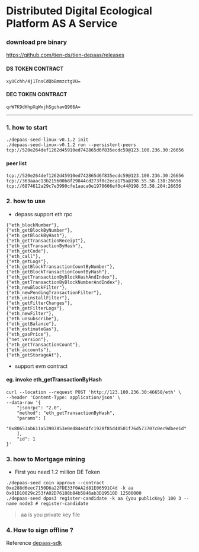 # Distributed Digital Ecological Platform AS A Service

### download pre binary
https://github.com/tien-ds/tien-depaas/releases

#### DS TOKEN CONTRACT
```
xyUCchh/4j1TnsCdQbBmmzctgVU=
```
#### DEC TOKEN CONTRACT
```
qrW7K9dHhpXqWxjhSgohavQ966A=
```
--- 
### 1. how to start
```shell script
./depaas-seed-linux-v0.1.2 init
./depaas-seed-linux-v0.1.2 run --persistent-peers tcp://520e264def1262d45910ed742865d6f835ecdc59@123.100.236.30:26656
```
#### peer list
```
tcp://520e264def1262d45910ed742865d6f835ecdc59@123.100.236.30:26656
tcp://363aaac13b215600b8f29844cd273f0c2eca175a@198.55.58.138:26656
tcp://6874612a29c7e3990cfe1aaca0e1970606ef0c44@198.55.58.204:26656

```
### 2. how to use 
- depass support eth rpc
```shell script
{"eth_blockNumber"},
{"eth_getBlockByNumber"},
{"eth_getBlockByHash"},
{"eth_getTransactionReceipt"},
{"eth_getTransactionByHash"},
{"eth_getCode"},
{"eth_call"},
{"eth_getLogs"},
{"eth_getBlockTransactionCountByNumber"},
{"eth_getBlockTransactionCountByHash"},
{"eth_getTransactionByBlockHashAndIndex"},
{"eth_getTransactionByBlockNumberAndIndex"},
{"eth_newBlockFilter"},
{"eth_newPendingTransactionFilter"},
{"eth_uninstallFilter"},
{"eth_getFilterChanges"},
{"eth_getFilterLogs"},
{"eth_newFilter"},
{"eth_unsubscribe"},
{"eth_getBalance"},
{"eth_estimateGas"},
{"eth_gasPrice"},
{"net_version"},
{"eth_getTransactionCount"},
{"eth_accounts"},
{"eth_getStorageAt"},
```
- support evm contract

#### eg. invoke eth_getTransactionByHash
```
curl --location --request POST 'http://123.100.236.30:46658/eth' \
--header 'Content-Type: application/json' \
--data-raw '{
    "jsonrpc": "2.0",
    "method": "eth_getTransactionByHash",
    "params": [
        "0x80653ab611a53907853e0ed84ed4fc1928f85d40501f76d573707c0ec9dbee1d"
    ],
    "id": 1
}'
```

### 3. how to Mortgage mining
- First you need 1.2 million DE Token
```
./depaas-seed coin approve --contract 0xe288d6eec7150D6a22FDE33F0AA2d81E06591C4d -k aa 0x01D10029c253fA02D76188b84b5846ab3D19510D 12500000
./depaas-seed dpos3 register-candidate -k aa {you publicKey} 100 3 --name node3 # register-candidate
```
> aa is you private key file

### 4. How to sign offline ?
Reference [depaas-sdk](https://github.com/tien-ds/depaas-sdk)
